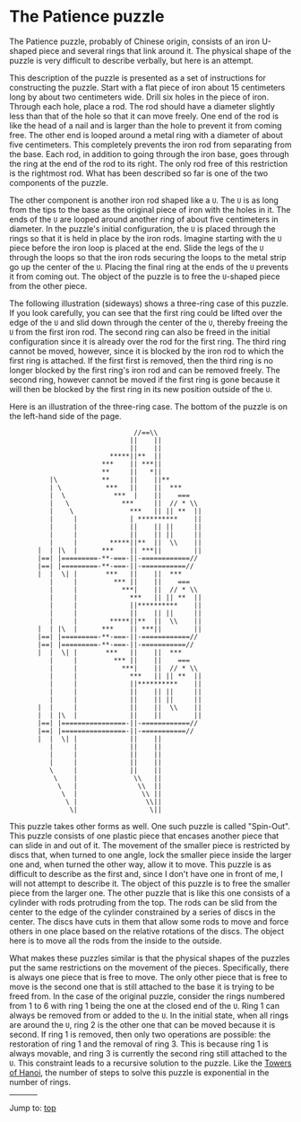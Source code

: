 # The Patience puzzle

The Patience puzzle, probably of Chinese origin, consists of
an iron U-shaped piece and several rings that link around
it.  The physical shape of the puzzle is very difficult to
describe verbally, but here is an attempt.

This description of the puzzle is presented as a set of
instructions for constructing the puzzle.  Start with a flat
piece of iron about 15 centimeters long by about two
centimeters wide.  Drill six holes in the piece of iron.
Through each hole, place a rod.  The rod should have a
diameter slightly less than that of the hole so that it can
move freely.  One end of the rod is like the head of a nail
and is larger than the hole to prevent it from coming free.
The other end is looped around a metal ring with a diameter
of about five centimeters.  This completely prevents the
iron rod from separating from the base.  Each rod, in
addition to going through the iron base, goes through the
ring at the end of the rod to its right.  The only rod free
of this restriction is the rightmost rod.  What has been
described so far is one of the two components of the puzzle.

The other component is another iron rod shaped like a `U`.
The `U` is as long from the tips to the base as the original
piece of iron with the holes in it.  The ends of the `U` are
looped around another ring of about five centimeters in
diameter.  In the puzzle's initial configuration, the `U` is
placed through the rings so that it is held in place by the
iron rods.  Imagine starting with the `U` piece before the
iron loop is placed at the end.  Slide the legs of the `U`
through the loops so that the iron rods securing the loops
to the metal strip go up the center of the `U`.  Placing the
final ring at the ends of the `U` prevents it from coming out.
The object of the puzzle is to free the `U`-shaped piece from
the other piece.

The following illustration (sideways) shows a three-ring
case of this puzzle.  If you look carefully, you can see
that the first ring could be lifted over the edge of the `U`
and slid down through the center of the `U`, thereby freeing
the `U` from the first iron rod.  The second ring can also be
freed in the initial configuration since it is already over
the rod for the first ring.  The third ring cannot be moved,
however, since it is blocked by the iron rod to which the
first ring is attached.  If the first first is removed, then
the third ring is no longer blocked by the first ring's iron
rod and can be removed freely.  The second ring, however
cannot be moved if the first ring is gone because it will
then be blocked by the first ring in its new position
outside of the `U`.

Here is an illustration of the three-ring case.  The bottom
of the puzzle is on the left-hand side of the page.

```
                               //==\\
                              ||    ||
                              ||    ||
                         *****||**  ||
                       ***    || ***||
                       **     ||   *||
          |\           **     ||    ||**
          | \           ***   ||    ||  ***
          |  \            ***  |    ||    ===
          |   \             ***     ||  // * \\
          |    \              ***   || || **  ||
          |     |             | **********    ||
          |     |             ||    || ||     ||
          |     |             ||    || ||     ||
          |     |        *****||**  ||  \\    ||
       |  | |\  |      ***    || ***||        ||
       |==| |=========-**-===-||-============//
       |==| |=========-**-===-||-===========//
       |  |  \| |       ***   ||    ||  ***
          |     |         *** ||    ||    ===
          |     |           ***|    ||  // * \\
          |     |             ***   || || **  ||
          |     |             ||**********    ||
          |     |             ||    || ||     ||
          |     |        *****||**  ||  \\    ||
       |  | |\  |      ***    || ***||        ||
       |==| |=========-**-===-||-============//
       |==| |=========-**-===-||-===========//
       |  |  \| |       ***   ||    ||  ***
          |     |         *** ||    ||    ===
          |     |           ***|    ||  // * \\
          |     |             ***   || || **  ||
          |     |             ||**********    ||
          |     |             ||    || ||     ||
          |     |             ||    || ||     ||
       |  |     |             ||    ||  \\    ||
       |  | |\  |             ||    ||        ||
       |==| |================-||-============//
       |==| |================-||-===========//
       |  |  \| |             ||    ||
          |     |             ||    ||
          |     |             ||    ||
          |     |             ||    ||
          \     |             ||    ||
           \    |              \\   ||
            \   |               \\  ||
             \  |                \\ ||
              \ |                 \\||
               \|                  \||
```

This puzzle takes other forms as well.  One such puzzle is
called "Spin-Out".  This puzzle consists of one plastic
piece that encases another piece that can slide in and out
of it.  The movement of the smaller piece is restricted by
discs that, when turned to one angle, lock the smaller piece
inside the larger one and, when turned the other way, allow
it to move.  This puzzle is as difficult to describe as the
first and, since I don't have one in front of me, I will not
attempt to describe it.  The object of this puzzle is to
free the smaller piece from the larger one.  The other
puzzle that is like this one consists of a cylinder with
rods protruding from the top.  The rods can be slid from the
center to the edge of the cylinder constrained by a series
of discs in the center.  The discs have cuts in them that
allow some rods to move and force others in one place based
on the relative rotations of the discs.  The object here is
to move all the rods from the inside to the outside.

What makes these puzzles similar is that the physical shapes
of the puzzles put the same restrictions on the movement of
the pieces.  Specifically, there is always one piece that is
free to move.  The only other piece that is free to move is
the second one that is still attached to the base it is
trying to be freed from.  In the case of the original
puzzle, consider the rings numbered from 1 to 6 with ring 1
being the one at the closed end of the `U`.  Ring 1 can
always be removed from or added to the `U`.  In the initial
state, when all rings are around the `U`, ring 2 is the other
one that can be moved because it is second.  If ring 1 is
removed, then only two operations are possible: the
restoration of ring 1 and the removal of ring 3.  This is
because ring 1 is always movable, and ring 3 is currently
the second ring still attached to the `U`.  This constraint
leads to a recursive solution to the puzzle.  Like the
[Towers of Hanoi](hanoi.md), the number of steps to solve this puzzle is
exponential in the number of rings.


<hr style="width:10%;text-align:left;margin-left:0">

Jump to: [top](#)


<!--

    Copyright © 1984-2024 by Landon Curt Noll. All Rights Reserved.

    You are free to share and adapt this file under the terms of this license:

	Creative Commons Attribution-ShareAlike 4.0 International (CC BY-SA 4.0)

    For more information, see:

	https://creativecommons.org/licenses/by-sa/4.0/

-->
